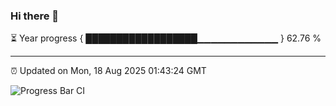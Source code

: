 ### Hi there 👋

⏳ Year progress { ██████████████████▁▁▁▁▁▁▁▁▁▁▁▁ } 62.76 %

---

⏰ Updated on Mon, 18 Aug 2025 01:43:24 GMT

![Progress Bar CI](https://github.com/JuvenileQ/Progress-Bar-CI/workflows/main/badge.svg)
